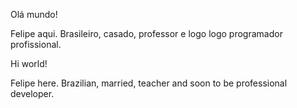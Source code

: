 Olá mundo!

Felipe aqui. 
Brasileiro, casado, professor e logo logo programador profissional.


Hi world!

Felipe here. 
Brazilian, married, teacher and soon to be professional developer.
